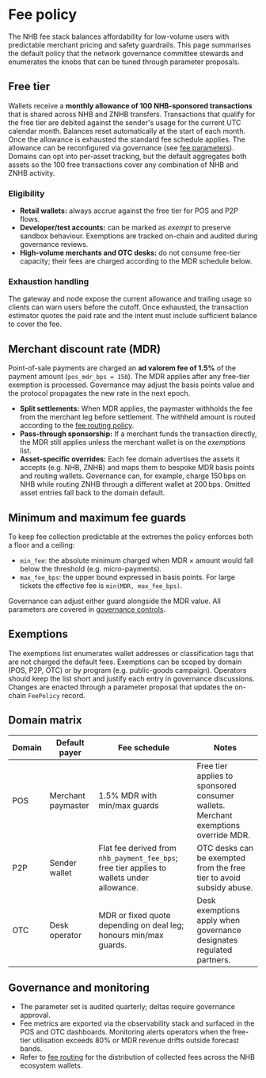 # Fee policy

The NHB fee stack balances affordability for low-volume users with predictable
merchant pricing and safety guardrails. This page summarises the default policy
that the network governance committee stewards and enumerates the knobs that can
be tuned through parameter proposals.

## Free tier

Wallets receive a **monthly allowance of 100 NHB-sponsored transactions** that
is shared across NHB and ZNHB transfers. Transactions that qualify for the free
tier are debited against the sender's usage for the current UTC calendar month.
Balances reset automatically at the start of each month. Once the allowance is
exhausted the standard fee schedule applies. The allowance can be reconfigured
via governance (see [fee parameters](../governance/fee-params.md)). Domains can
opt into per-asset tracking, but the default aggregates both assets so the 100
free transactions cover any combination of NHB and ZNHB activity.

### Eligibility

* **Retail wallets:** always accrue against the free tier for POS and P2P flows.
* **Developer/test accounts:** can be marked as *exempt* to preserve sandbox
  behaviour. Exemptions are tracked on-chain and audited during governance
  reviews.
* **High-volume merchants and OTC desks:** do not consume free-tier capacity;
  their fees are charged according to the MDR schedule below.

### Exhaustion handling

The gateway and node expose the current allowance and trailing usage so clients
can warn users before the cutoff. Once exhausted, the transaction estimator
quotes the paid rate and the intent must include sufficient balance to cover the
fee.

## Merchant discount rate (MDR)

Point-of-sale payments are charged an **ad valorem fee of 1.5%** of the payment
amount (`pos_mdr_bps = 150`). The MDR applies after any free-tier exemption is
processed. Governance may adjust the basis points value and the protocol
propagates the new rate in the next epoch.

* **Split settlements:** When MDR applies, the paymaster withholds the fee from
the merchant leg before settlement. The withheld amount is routed according to
the [fee routing policy](./routing.md).
* **Pass-through sponsorship:** If a merchant funds the transaction directly,
the MDR still applies unless the merchant wallet is on the *exemptions* list.
* **Asset-specific overrides:** Each fee domain advertises the assets it
  accepts (e.g. NHB, ZNHB) and maps them to bespoke MDR basis points and routing
  wallets. Governance can, for example, charge 150 bps on NHB while routing
  ZNHB through a different wallet at 200 bps. Omitted asset entries fall back to
  the domain default.

## Minimum and maximum fee guards

To keep fee collection predictable at the extremes the policy enforces both a
floor and a ceiling:

* `min_fee`: the absolute minimum charged when MDR × amount would fall below the
  threshold (e.g. micro-payments).
* `max_fee_bps`: the upper bound expressed in basis points. For large tickets
  the effective fee is `min(MDR, max_fee_bps)`.

Governance can adjust either guard alongside the MDR value. All parameters are
covered in [governance controls](../governance/fee-params.md).

## Exemptions

The exemptions list enumerates wallet addresses or classification tags that are
not charged the default fees. Exemptions can be scoped by domain (POS, P2P, OTC)
or by program (e.g. public-goods campaign). Operators should keep the list short
and justify each entry in governance discussions. Changes are enacted through a
parameter proposal that updates the on-chain `FeePolicy` record.

## Domain matrix

| Domain | Default payer | Fee schedule | Notes |
| --- | --- | --- | --- |
| POS | Merchant paymaster | 1.5% MDR with min/max guards | Free tier applies to sponsored consumer wallets. Merchant exemptions override MDR. |
| P2P | Sender wallet | Flat fee derived from `nhb_payment_fee_bps`; free tier applies to wallets under allowance. | OTC desks can be exempted from the free tier to avoid subsidy abuse. |
| OTC | Desk operator | MDR or fixed quote depending on deal leg; honours min/max guards. | Desk exemptions apply when governance designates regulated partners. |

## Governance and monitoring

* The parameter set is audited quarterly; deltas require governance approval.
* Fee metrics are exported via the observability stack and surfaced in the POS
  and OTC dashboards. Monitoring alerts operators when the free-tier utilisation
  exceeds 80% or MDR revenue drifts outside forecast bands.
* Refer to [fee routing](./routing.md) for the distribution of collected fees
  across the NHB ecosystem wallets.
